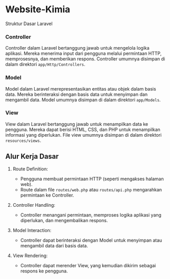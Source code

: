 # Website-Kimia

Struktur Dasar Laravel

### Controller

Controller dalam Laravel bertanggung jawab untuk mengelola logika aplikasi. Mereka menerima input dari pengguna melalui permintaan HTTP, memprosesnya, dan memberikan respons. Controller umumnya disimpan di dalam direktori `app/Http/Controllers`.

### Model

Model dalam Laravel merepresentasikan entitas atau objek dalam basis data. Mereka berinteraksi dengan basis data untuk menyimpan dan mengambil data. Model umumnya disimpan di dalam direktori `app/Models`.

### View

View dalam Laravel bertanggung jawab untuk menampilkan data ke pengguna. Mereka dapat berisi HTML, CSS, dan PHP untuk menampilkan informasi yang diperlukan. File view umumnya disimpan di dalam direktori `resources/views`.


## Alur Kerja Dasar

1. Route Definition:
   - Pengguna membuat permintaan HTTP (seperti mengakses halaman web).
   - Route dalam file `routes/web.php` atau `routes/api.php` mengarahkan permintaan ke Controller.

2. Controller Handling:
   - Controller menangani permintaan, memproses logika aplikasi yang diperlukan, dan mengembalikan respons.

3. Model Interaction:
   - Controller dapat berinteraksi dengan Model untuk menyimpan atau mengambil data dari basis data.

4. View Rendering:
   - Controller dapat merender View, yang kemudian dikirim sebagai respons ke pengguna.
